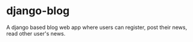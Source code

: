 # django-blog

A django based blog web app where users can register, post their news, read other user's news.

